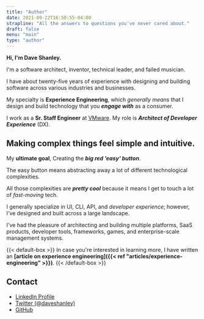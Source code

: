 ```yaml
---
title: "Author"
date: 2021-09-22T16:50:55-04:00
strapline: "All the answers to questions you've never cared about."
draft: false
menu: "main"
type: "author"
---
```


**Hi, I'm Dave Shanley.**

I'm a software architect, inventor, technical leader, and failed musician.

I have about twenty-five years of experience with designing and building software across various industries and businesses.

My specialty is **Experience Engineering**, which _generally means_ that I design and build technology that you **_engage with_** as a consumer.

I work as a **Sr. Staff Engineer** at [VMware](https://vmware.com). My role is **_Architect of Developer Experience_** (DX). 

## Making complex things feel simple and intuitive.

My **ultimate goal**, Creating the **_big red 'easy' button_**.

The easy button means abstracting away a lot of different technological complexities.

All those complexities are **_pretty cool_** because it means I get to touch a lot of *fast-moving* tech. 

I generally specialize in UI, CLI, API, and *developer experience*; however, I've designed and built across a large landscape. 

I've had the pleasure of architecting and building multiple platforms, SaaS products, developer tools, frameworks, games, and enterprise-scale management systems.

{{< default-box >}}
In case you're interested in learning more, I have written an **[article on experience engineering]({{< ref "articles/experience-engineering" >}})**.
{{< /default-box >}}

## Contact

- [LinkedIn Profile](https://www.linkedin.com/in/daveshanley/)
- [Twitter (@daveshanley)](https://twitter.com/daveshanley)
- [GitHub](https://github.com/daveshanley)
